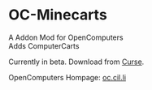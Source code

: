 # OC-Minecarts

A Addon Mod for OpenComputers</br>
Adds ComputerCarts

Currently in beta.
Download from [Curse](http://minecraft.curseforge.com/mc-mods/236366-oc-minecarts).

OpenComputers Hompage: [oc.cil.li](http://oc.cil.li)

